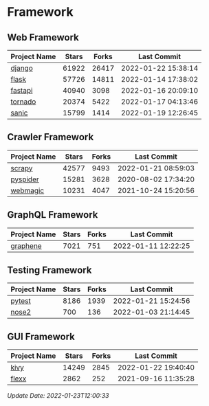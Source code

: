 # Framework

## Web Framework
| Project Name | Stars | Forks | Last Commit |
| ------------ | ----- | ----- | ----------- |
| [django](https://github.com/django/django) | 61922 | 26417 | 2022-01-22 15:38:14 |
| [flask](https://github.com/pallets/flask) | 57726 | 14811 | 2022-01-14 17:38:02 |
| [fastapi](https://github.com/tiangolo/fastapi) | 40940 | 3098 | 2022-01-16 20:09:10 |
| [tornado](https://github.com/tornadoweb/tornado) | 20374 | 5422 | 2022-01-17 04:13:46 |
| [sanic](https://github.com/sanic-org/sanic) | 15799 | 1414 | 2022-01-19 12:26:45 |

## Crawler Framework
| Project Name | Stars | Forks | Last Commit |
| ------------ | ----- | ----- | ----------- |
| [scrapy](https://github.com/scrapy/scrapy) | 42577 | 9493 | 2022-01-21 08:59:03 |
| [pyspider](https://github.com/binux/pyspider) | 15281 | 3628 | 2020-08-02 17:34:20 |
| [webmagic](https://github.com/code4craft/webmagic) | 10231 | 4047 | 2021-10-24 15:20:56 |

## GraphQL Framework
| Project Name | Stars | Forks | Last Commit |
| ------------ | ----- | ----- | ----------- |
| [graphene](https://github.com/graphql-python/graphene) | 7021 | 751 | 2022-01-11 12:22:25 |

## Testing Framework
| Project Name | Stars | Forks | Last Commit |
| ------------ | ----- | ----- | ----------- |
| [pytest](https://github.com/pytest-dev/pytest) | 8186 | 1939 | 2022-01-21 15:24:56 |
| [nose2](https://github.com/nose-devs/nose2) | 700 | 136 | 2022-01-03 21:14:45 |

## GUI Framework
| Project Name | Stars | Forks | Last Commit |
| ------------ | ----- | ----- | ----------- |
| [kivy](https://github.com/kivy/kivy) | 14249 | 2845 | 2022-01-22 19:40:40 |
| [flexx](https://github.com/flexxui/flexx) | 2862 | 252 | 2021-09-16 11:35:28 |

*Update Date: 2022-01-23T12:00:33*